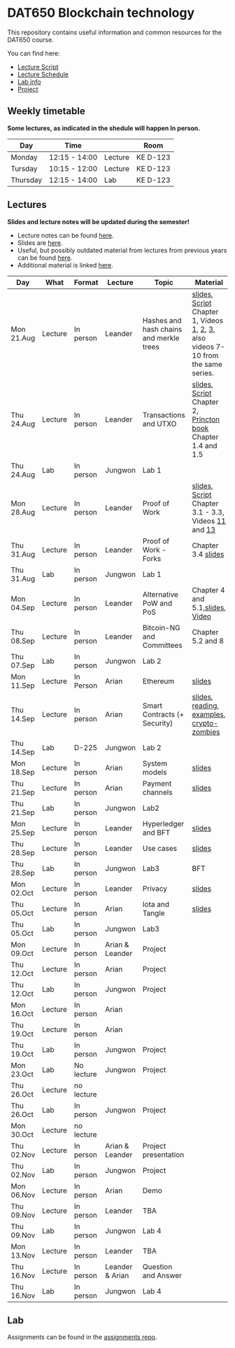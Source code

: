 # DAT650 Blockchain technology

This repository contains useful information and common resources for the DAT650 course.

You can find here:
* [Lecture Script](script.pdf)
* [Lecture Schedule](#lectures)
* [Lab info](#lab)
* [Project](projects)

## Weekly timetable

**Some lectures, as indicated in the shedule will happen In person.**

| Day | Time | | Room |
|----|------|---|------|
| Monday  | 12:15 - 14:00 | Lecture | KE D-123 |
| Tursday | 10:15 - 12:00 | Lecture | KE D-123 |
| Thursday | 12:15 - 14:00 | Lab | KE D-123 |

## Lectures

**Slides and lecture notes will be updated during the semester!**

* Lecture notes can be found [here](script.pdf). 
* Slides are [here](slides).
* Useful, but possibly outdated material from lectures from previous years can be found [here](lecture_material.md).
* Additional material is linked [here](resources.md).


 Day | What | Format | Lecture | Topic | Material |
|-----|------|--------|-----------|-------|----------|
|Mon 21.Aug | Lecture | In person | Leander | Hashes and hash chains and merkle trees | [slides](slides/blockchain1hashchain.pdf), [Script](script.pdf) Chapter 1, Videos [1](https://www.youtube.com/watch?v=TwkrJtTL-wc&list=PLnD_TI73e88dsiKwQ3XDqXPBMwQjVt_TB&index=2), [2](https://www.youtube.com/watch?v=CIvdtlQPUf4&list=PLnD_TI73e88dsiKwQ3XDqXPBMwQjVt_TB&index=3), [3](https://www.youtube.com/watch?v=DjZZz70BJ_o&list=PLnD_TI73e88dsiKwQ3XDqXPBMwQjVt_TB&index=4), also videos 7-10 from the same series.|
|Thu 24.Aug | Lecture | In person | Leander | Transactions and UTXO | [slides](slides/blockchain2utxo.pdf), [Script](script.pdf) Chapter 2, [Princton book](https://d28rh4a8wq0iu5.cloudfront.net/bitcointech/readings/princeton_bitcoin_book.pdf) Chapter 1.4 and 1.5 |
|Thu 24.Aug | Lab | In person | Jungwon | Lab 1 |  |
|Mon 28.Aug | Lecture | In person | Leander | Proof of Work | [slides](slides/blockchain3pow.pdf), [Script](script.pdf) Chapter 3.1 - 3.3, Videos [11](https://youtu.be/ehO-TKhuAro) and [13](https://youtu.be/B7O5yDY4_N0)  | 
|Thu 31.Aug | Lecture | In person | Leander | Proof of Work - Forks | Chapter 3.4 [slides](slides/blockchain4forks.pdf) |
|Thu 31.Aug | Lab | In person | Jungwon |  Lab 1 |  |
|Mon 04.Sep | Lecture | In person | Leander | Alternative PoW and PoS | Chapter 4 and 5.1,[slides](slides/blockchain6pos.pdf), [Video](https://youtu.be/TipGy2bOVL4)  |
|Thu 08.Sep | Lecture | In person | Leander | Bitcoin-NG  and Committees | Chapter 5.2 and 8 |
|Thu 07.Sep | Lab | In person | Jungwon |  Lab 2 |  |
|Mon 11.Sep | Lecture | In Person | Arian | Ethereum |[slides](slides/blockchain-ethereum.pdf)|
|Thu 14.Sep | Lecture | In person | Arian | Smart Contracts (+ Security)| [slides](slides/SmartContractSecurity.pdf), [reading](https://github.com/ethereumbook/ethereumbook/blob/develop/09smart-contracts-security.asciidoc), [examples](solidity/security), [crypto-zombies](https://cryptozombies.io/en/course) |
|Thu 14.Sep | Lab | D-225 | Jungwon |  Lab 2 |  |
|Mon 18.Sep | Lecture | In person | Arian | System models | [slides](slides/blockchain-system.pdf) |
|Thu 21.Sep | Lecture | In person | Arian | Payment channels | [slides](slides/blockchain-payments.pdf)|
|Thu 21.Sep | Lab | In person | Jungwon | Lab2 |  |
|Mon 25.Sep | Lecture | In person | Leander | Hyperledger and BFT | [slides](slides/hyperledgerHotStuff.pdf) |
|Thu 28.Sep | Lecture | In person | Leander | Use cases |  [slides](slides/usecases.pdf) |
|Thu 28.Sep | Lab | In person | Jungwon | Lab3 | BFT | Chapter 7.1 & 7.2, [slides](slides/Lecture-10.pdf) |
|Mon 02.Oct | Lecture | In person | Leander | Privacy | [slides](slides/privacyandEthereumTrees.pdf) |
|Thu 05.Oct | Lecture | In person | Arian | Iota and Tangle | [slides](slides/blockchain-tangle.pdf)| |
|Thu 05.Oct | Lab | In person | Jungwon | Lab3 |  |
|Mon 09.Oct | Lecture | In person | Arian & Leander | Project  | |
|Thu 12.Oct | Lecture | In person | Arian | Project |   |
|Thu 12.Oct | Lab | In person | Jungwon | Project |  |
|Mon 16.Oct | Lecture | In person | Arian |  |
|Thu 19.Oct | Lecture | In person | Arian | 
|Thu 19.Oct | Lab | In person | Jungwon | Project |  |
|Mon 23.Oct | Lab | No lecture | Jungwon | Project | |
|Thu 26.Oct | Lecture | no lecture |  |  | |
|Thu 26.Oct | Lab | In person | Jungwon | Project |  |
|Mon 30.Oct | Lecture | no lecture |  | |
|Thu 02.Nov | Lecture | In person | Arian & Leander | Project presentation |
|Thu 02.Nov | Lab | In person | Jungwon | Project |  |
|Mon 06.Nov | Lecture | In person | Arian | Demo | 
|Thu 09.Nov | Lecture | In person | Leander | TBA |  |
|Thu 09.Nov | Lab | In person | Jungwon | Lab 4 |  |
|Mon 13.Nov | Lecture | In person | Leander | TBA |
|Thu 16.Nov | Lecture | In person | Leander & Arian | Question and Answer |  |
|Thu 16.Nov | Lab | In person | Jungwon | Lab 4 |  |

## Lab

Assignments can be found in the [assignments repo](https://github.com/dat650-2023/assignments).

